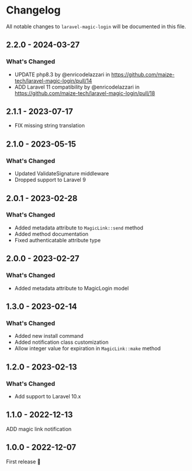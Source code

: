 # Changelog

All notable changes to `laravel-magic-login` will be documented in this file.

## 2.2.0 - 2024-03-27

### What's Changed

* UPDATE php8.3 by @enricodelazzari in https://github.com/maize-tech/laravel-magic-login/pull/14
* ADD Laravel 11 compatibility by @enricodelazzari in https://github.com/maize-tech/laravel-magic-login/pull/18

## 2.1.1 - 2023-07-17

- FIX missing string translation

## 2.1.0 - 2023-05-15

### What's Changed

- Updated ValidateSignature middleware
- Dropped support to Laravel 9

## 2.0.1 - 2023-02-28

### What's Changed

- Added metadata attribute to `MagicLink::send` method
- Added method documentation
- Fixed authenticatable attribute type

## 2.0.0 - 2023-02-27

### What's Changed

- Added metadata attribute to MagicLogin model

## 1.3.0 - 2023-02-14

### What's Changed

- Added new install command
- Added notification class customization
- Allow integer value for expiration in `MagicLink::make` method

## 1.2.0 - 2023-02-13

### What's Changed

- Add support to Laravel 10.x

## 1.1.0 - 2022-12-13

ADD magic link notification

## 1.0.0 - 2022-12-07

First release 🚀
